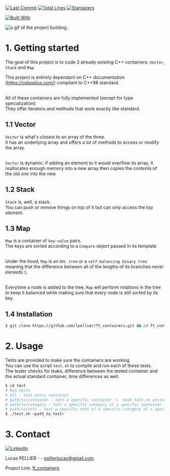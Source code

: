 [![Last Commit][last-commit]][project-url]
[![Total Lines][total-lines]][project-url]
[![Stargazers][stars-shield]][stars-url]

[![Built With][built-with-C++]][project-url]
 
<img class="banner-image" src="./../images/ft_containers.gif" alt="a gif of the project building.."/>

# 1. Getting started 
The goal of this project is to code 3 already existing C++ containers: `Vector`, `Stack` and `Map`.<br/>

This project is entirely dependant on C++ documentation (https://cplusplus.com/) compliant to C++98 standard.<br/><br/>

All of these containers are fully implemented (except for type specialization). <br/>
They offer iterators and methods that work exactly like standard.

## 1.1 Vector
`Vector` is what's closest to an array of the three. <br/>
It has an underlying array and offers a lot of methods to access or modify the array.<br/><br/>

`Vector` is dynamic: if adding an element to it would overflow its array, it reallocates enough memory into a new array then copies the contents of the old one into the new.

## 1.2 Stack
`Stack` is, well, a stack.<br/>
You can push or remove things on top of it but can only access the top element.

## 1.3 Map
`Map` is a container of `key-value` pairs.<br/>
The keys are sorted according to a `Compare` object passed in its template.<br/><br/>

Under the hood, `Map` is an `AVL tree` or a `self-balancing binary tree` meaning that the difference between all of the lengths of its branches never exceeds `1`.<br/><br/>

Everytime a node is added to the tree, `Map` will perform rotations in the tree to keep it balanced while making sure that every node is still sorted by its key.

## 1.4 Installation 
```bash
$ git clone https://github.com/lpellier/ft_containers.git && cd ft_containers
```

# 2. Usage
Tests are provided to make sure the containers are working.<br/>
You can use the script `test.sh` to compile and run each of these tests.<br/>
The tester checks for leaks, difference between the tested container and the actual standard container, time differences as well.

```bash
$ cd test
# Run tests
# all : test every container
# path/to/container : test a specific container ->  bash test.sh vector
# path/to/category : test a specific category of a specific container ->  bash test vector/constructor
# path/to/test : test a specific test of a specific category of a specific container ->  bash test vector/modifiers/insert
$ ./test.sh <path_to_test>
```

# 3. Contact
[![LinkedIn][linkedin-shield]][linkedin-url]

Lucas PELLIER - - pellierlucas@gmail.com

Project Link: [ft_containers](https://github.com/lpellier/ft_containers)

[built-with-C++]: https://img.shields.io/badge/built%20with-C++-green

[project-url]: https://github.com/lpellier/ft_containers

[total-lines]: https://img.shields.io/tokei/lines/github/lpellier/ft_containers
[last-commit]: https://img.shields.io/github/last-commit/lpellier/ft_containers?style=flat

[stars-shield]: https://img.shields.io/github/stars/lpellier/ft_containers.svg?style=flat
[stars-url]: https://github.com/lpellier/ft_containers/stargazers
[linkedin-shield]: https://img.shields.io/badge/-LinkedIn-black.svg?flat&logo=linkedin&colorB=555
[linkedin-url]: https://linkedin.com/in/linkedin_username
[product-screenshot]: images/screenshot.png
[React.js]: https://img.shields.io/badge/React-20232A?style=for-the-badge&logo=react&logoColor=61DAFB
[React-url]: https://reactjs.org/ 
